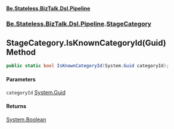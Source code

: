 #### [Be.Stateless.BizTalk.Dsl.Pipeline](README.md 'README')
### [Be.Stateless.BizTalk.Dsl.Pipeline](Be.Stateless.BizTalk.Dsl.Pipeline.md 'Be.Stateless.BizTalk.Dsl.Pipeline').[StageCategory](StageCategory.md 'Be.Stateless.BizTalk.Dsl.Pipeline.StageCategory')

## StageCategory.IsKnownCategoryId(Guid) Method

```csharp
public static bool IsKnownCategoryId(System.Guid categoryId);
```
#### Parameters

<a name='Be.Stateless.BizTalk.Dsl.Pipeline.StageCategory.IsKnownCategoryId(System.Guid).categoryId'></a>

`categoryId` [System.Guid](https://docs.microsoft.com/en-us/dotnet/api/System.Guid 'System.Guid')

#### Returns
[System.Boolean](https://docs.microsoft.com/en-us/dotnet/api/System.Boolean 'System.Boolean')